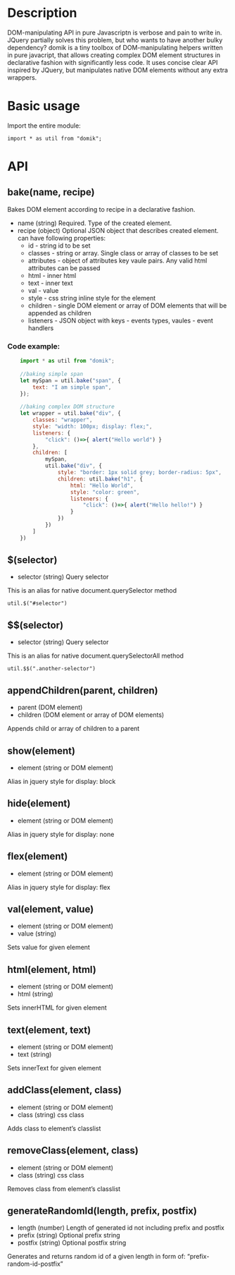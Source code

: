 # Description

DOM-manipulating API in pure Javascriptn is verbose and pain to write in. JQuery partially solves
this problem, but who wants to have another bulky dependency? domik is a tiny toolbox of DOM-manipulating helpers written in pure
javacript, that allows creating complex DOM element structures in declarative
fashion with significantly less code. It uses concise clear API inspired by
JQuery, but manipulates native DOM elements without any extra wrappers.



# Basic usage

Import the entire module:

    import * as util from "domik";


# API


## bake(name, recipe)

Bakes DOM element according to recipe in a declarative fashion.

-   name (string) Required. Type of the created element.
-   recipe (object) Optional JSON object that describes created element.
    can have following properties:
    -   id - string id to be set
    -   classes - string or array. Single class or array of classes to be set
    -   attributes - object of attributes key vaule pairs. Any valid html attributes
        can be passed
    -   html - inner html
    -   text - inner text
    -   val  - value
    -   style - css string inline style for the element
    -   children - single DOM element or array of DOM elements that will be appended as children
    -   listeners - JSON object with keys - events types, vaules - event handlers



### Code example:

```js
    import * as util from "domik";
    
    //baking simple span
    let mySpan = util.bake("span", {
        text: "I am simple span",
    });
    
    //baking complex DOM structure
    let wrapper = util.bake("div", {
        classes: "wrapper",
        style: "width: 100px; display: flex;",
        listeners: {
            "click": ()=>{ alert("Hello world") }
        },
        children: [
            mySpan,
            util.bake("div", {
                style: "border: 1px solid grey; border-radius: 5px",
                children: util.bake("h1", {
                    html: "Hello World",
                    style: "color: green",
                    listeners: {
                        "click": ()=>{ alert("Hello hello!") }
                    }
                })
            })
        ]
    })

```




## $(selector)

-   selector (string) Query selector

This is an alias for native document.querySelector method

    util.$("#selector")



## $$(selector)

-   selector (string) Query selector

This is an alias for native document.querySelectorAll method

    util.$$(".another-selector")



## appendChildren(parent, children)

-   parent (DOM element)
-   children (DOM element or array of DOM elements)

Appends child or array of children to a parent



## show(element)

-   element (string or DOM element)

Alias in jquery style for display: block



## hide(element)

-   element (string or DOM element)

Alias in jquery style for display: none



## flex(element)

-   element (string or DOM element)

Alias in jquery style for display: flex



## val(element, value)

-   element (string or DOM element)
-   value (string)

Sets value for given element



## html(element, html)

-   element (string or DOM element)
-   html (string)

Sets innerHTML for given element


## text(element, text)

-   element (string or DOM element)
-   text (string)

Sets innerText for given element


## addClass(element, class)

-   element (string or DOM element)
-   class (string) css class

Adds class to element&rsquo;s classlist



## removeClass(element, class)

-   element (string or DOM element)
-   class (string) css class

Removes class from element&rsquo;s classlist



## generateRandomId(length, prefix, postfix)

-   length (number) Length of generated id not including prefix and postfix
-   prefix (string) Optional prefix string
-   postfix (string) Optional postfix string

Generates and returns random id of a given length in form of:
   &ldquo;prefix-random-id-postfix&rdquo;

